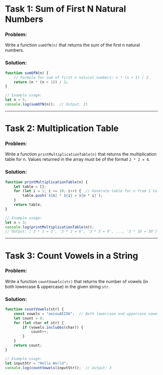 
# Task 1: Sum of First N Natural Numbers

### Problem:
Write a function `sumOfN(n)` that returns the sum of the first n natural numbers.

### Solution:
```javascript
function sumOfN(n) {
    // Formula for sum of first n natural numbers: n * (n + 1) / 2
    return (n * (n + 1)) / 2;
}

// Example usage:
let n = 5;
console.log(sumOfN(n));  // Output: 15
```

---

# Task 2: Multiplication Table

### Problem:
Write a function `printMultiplicationTable(n)` that returns the multiplication table for n. Values returned in the array must be of the format `2 * 2 = 4`.

### Solution:
```javascript
function printMultiplicationTable(n) {
    let table = [];
    for (let i = 1; i <= 10; i++) {  // Generate table for n from 1 to 10
        table.push(`${n} * ${i} = ${n * i}`);
    }
    return table;
}

// Example usage:
let n = 3;
console.log(printMultiplicationTable(n));
// Output: ['3 * 1 = 3', '3 * 2 = 6', '3 * 3 = 9', ..., '3 * 10 = 30']
```

---

# Task 3: Count Vowels in a String

### Problem:
Write a function `countVowels(str)` that returns the number of vowels (in both lowercase & uppercase) in the given string `str`.

### Solution:
```javascript
function countVowels(str) {
    const vowels = "aeiouAEIOU";  // Both lowercase and uppercase vowels
    let count = 0;
    for (let char of str) {
        if (vowels.includes(char)) {
            count++;
        }
    }
    return count;
}

// Example usage:
let inputStr = "Hello World";
console.log(countVowels(inputStr));  // Output: 3
```
